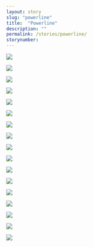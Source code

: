 ```yaml
---
layout: story
slug: "powerline"
title:  "Powerline"
description: ""
permalink: /stories/powerline/
storynumber: 
---
```

![](/images/{{page.slug}}/CY5A6381-2.jpg)

![](/images/{{page.slug}}/CY5A6365-2.jpg)

![](/images/{{page.slug}}/CY5A6383.jpg)

![](/images/{{page.slug}}/CY5A6380.jpg)

![](/images/{{page.slug}}/CY5A6384.jpg)

![](/images/{{page.slug}}/CY5A6390.jpg)

![](/images/{{page.slug}}/CY5A6382-2.jpg)

![](/images/{{page.slug}}/CY5A6360.jpg)

![](/images/{{page.slug}}/CY5A6461-2.jpg)

![](/images/{{page.slug}}/CY5A6363.jpg)

![](/images/{{page.slug}}/CY5A6355-5.jpg)

![](/images/{{page.slug}}/CY5A6393-3.jpg)

![](/images/{{page.slug}}/CY5A6371.jpg)

![](/images/{{page.slug}}/CY5A6364.jpg)

![](/images/{{page.slug}}/CY5A6372-2.jpg)

![](/images/{{page.slug}}/CY5A6425-2.jpg)

![](/images/{{page.slug}}/CY5A6405-2.jpg)

